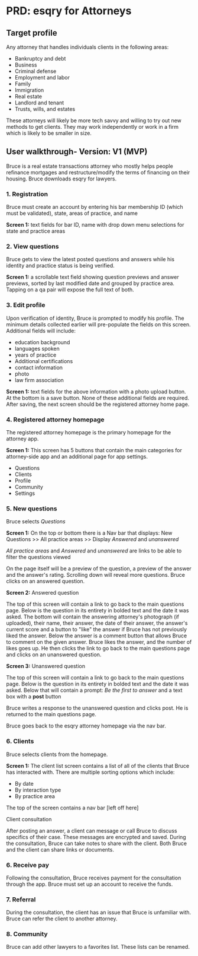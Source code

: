 # PRD: esqry for Attorneys

## Target profile
Any attorney that handles individuals clients in the following areas:
* Bankruptcy and debt
* Business
* Criminal defense
* Employment and labor
* Family
* Immigration
* Real estate
* Landlord and tenant
* Trusts, wills, and estates

These attorneys will likely be more tech savvy and willing to try out new methods to get clients. 
They may work independently or work in a firm which is likely to be smaller in size.

## User walkthrough- Version: V1 (MVP)
Bruce is a real estate transactions attorney who mostly helps people refinance mortgages 
and restructure/modify the terms of financing on their housing. Bruce downloads esqry for lawyers.

### 1. Registration

Bruce must create an account by entering his bar membership ID (which must be validated), state, areas of practice, and name

**Screen 1:** text fields for bar ID, name with drop down menu selections for state and practice areas

### 2. View questions

Bruce gets to view the latest posted questions and answers while his identity and practice status is being verified.

**Screen 1:** a scrollable text field showing question previews and answer previews, sorted by last modified date and grouped by practice area. Tapping on a qa pair will expose the full text of both. 

### 3. Edit profile

Upon verification of identity, Bruce is prompted to modify his profile. The minimum details collected earlier will pre-populate the fields on this screen. Additional fields will include:
* education background
* languages spoken
* years of practice
* Additional certifications
* contact information
* photo
* law firm association

**Screen 1:** text fields for the above information with a photo upload button. At the bottom is a save button. None of these additional fields are required. 
After saving, the next screen should be the registered attorney home page. 

### 4. Registered attorney homepage

The registered attorney homepage is the primary homepage for the attorney app. 

**Screen 1:** 
This screen has 5 buttons that contain the main categories for attorney-side app and an additional page for app settings.

* Questions
* Clients
* Profile
* Community
* Settings

### 5. New questions 

Bruce selects *Questions*

**Screen 1:** On the top or bottom there is a Nav bar that displays: New Questions >> All practice areas >> Display *Answered* and *unanswered*

*All practice areas* and *Answered* and *unanswered* are links to be able to filter the questions viewed

On the page itself will be a preview of the question, a preview of the answer and the answer's rating. Scrolling down will reveal more questions. 
Bruce clicks on an answered question.

**Screen 2:** Answered question  

The top of this screen will contain a link to go back to the main questions page. Below is the question in its entirety in bolded text and the date it was asked. The bottom will contain the answering attorney's photograph (if uploaded), their name, their answer, the date of their answer, the answer's current score and a button to "like" the answer if Bruce has not previously liked the answer.
Below the answer is a comment button that allows Bruce to comment on the given answer. Bruce likes the answer, and the number of likes goes up. He then clicks the link to go back to the main questions page and clicks on an unanswered question.

**Screen 3:** Unanswered question

The top of this screen will contain a link to go back to the main questions page. Below is the question in its entirety in bolded text and the date it was asked. Below that will contain a prompt: *Be the first to answer* and a text box with a **post** button

Bruce writes a response to the unanswered question and clicks post. He is returned to the main questions page.

Bruce goes back to the esqry attorney homepage via the nav bar.

### 6. Clients

Bruce selects clients from the homepage.

**Screen 1:** The client list screen contains a list of all of the clients that Bruce has interacted with. There are multiple sorting options which include:
* By date
* By interaction type
* By practice area

The top of the screen contains a nav bar [left off here]

Client consultation

After posting an answer, a client can message or call Bruce to discuss specifics of their case. These messages are encrypted and saved. 
During the consultation, Bruce can take notes to share with the client. 
Both Bruce and the client can share links or documents.

### 6. Receive pay

Following the consultation, Bruce receives payment for the consultation through the app. 
Bruce must set up an account to receive the funds.

### 7. Referral 

During the consultation, the client has an issue that Bruce is unfamiliar with. 
Bruce can refer the client to another attorney.

### 8. Community

Bruce can add other lawyers to a favorites list. These lists can be renamed.
